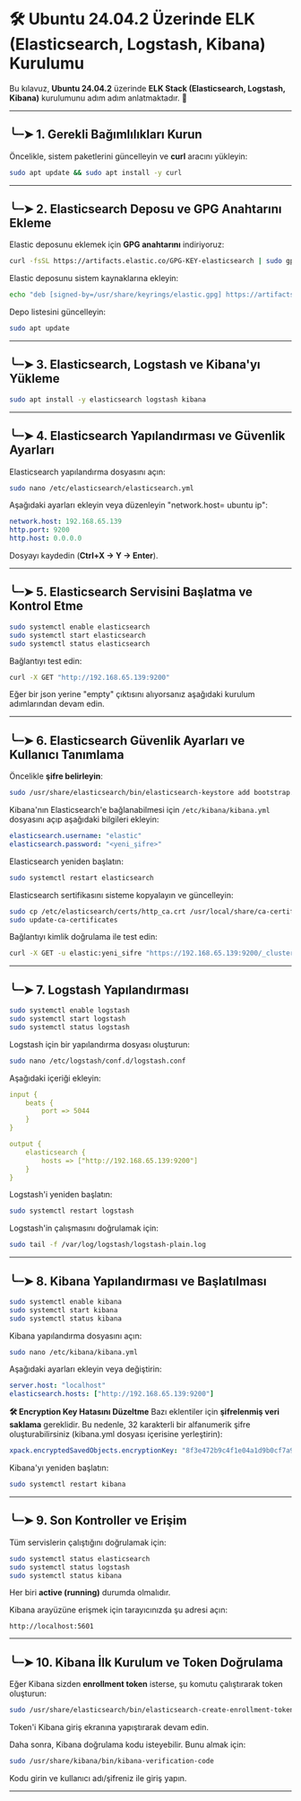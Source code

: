 # 🛠️ Ubuntu 24.04.2 Üzerinde ELK (Elasticsearch, Logstash, Kibana) Kurulumu

Bu kılavuz, **Ubuntu 24.04.2** üzerinde **ELK Stack (Elasticsearch, Logstash, Kibana)** kurulumunu adım adım anlatmaktadır. 📌

---

## ╰┈➤ 1. Gerekli Bağımlılıkları Kurun
Öncelikle, sistem paketlerini güncelleyin ve **curl** aracını yükleyin:
```bash
sudo apt update && sudo apt install -y curl
```

---

## ╰┈➤ 2. Elasticsearch Deposu ve GPG Anahtarını Ekleme
Elastic deposunu eklemek için **GPG anahtarını** indiriyoruz:
```bash
curl -fsSL https://artifacts.elastic.co/GPG-KEY-elasticsearch | sudo gpg --dearmor -o /usr/share/keyrings/elastic.gpg
```

Elastic deposunu sistem kaynaklarına ekleyin:
```bash
echo "deb [signed-by=/usr/share/keyrings/elastic.gpg] https://artifacts.elastic.co/packages/8.x/apt stable main" | sudo tee /etc/apt/sources.list.d/elastic-8.x.list
```

Depo listesini güncelleyin:
```bash
sudo apt update
```

---

## ╰┈➤ 3. Elasticsearch, Logstash ve Kibana'yı Yükleme
```bash
sudo apt install -y elasticsearch logstash kibana
```

---

## ╰┈➤ 4. Elasticsearch Yapılandırması ve Güvenlik Ayarları
Elasticsearch yapılandırma dosyasını açın:
```bash
sudo nano /etc/elasticsearch/elasticsearch.yml
```
Aşağıdaki ayarları ekleyin veya düzenleyin "network.host= ubuntu ip":
```yaml
network.host: 192.168.65.139
http.port: 9200
http.host: 0.0.0.0
```
Dosyayı kaydedin (**Ctrl+X → Y → Enter**).

---

## ╰┈➤ 5. Elasticsearch Servisini Başlatma ve Kontrol Etme
```bash
sudo systemctl enable elasticsearch
sudo systemctl start elasticsearch
sudo systemctl status elasticsearch
```
Bağlantıyı test edin:

```bash
curl -X GET "http://192.168.65.139:9200"
```
Eğer bir json yerine "empty" çıktısını alıyorsanız aşağıdaki kurulum adımlarından devam edin.

---

## ╰┈➤ 6. Elasticsearch Güvenlik Ayarları ve Kullanıcı Tanımlama
Öncelikle **şifre belirleyin**:
```bash
sudo /usr/share/elasticsearch/bin/elasticsearch-keystore add bootstrap.password
```

Kibana'nın Elasticsearch'e bağlanabilmesi için `/etc/kibana/kibana.yml` dosyasını açıp aşağıdaki bilgileri ekleyin:
```yaml
elasticsearch.username: "elastic"
elasticsearch.password: "<yeni_şifre>"
```
Elasticsearch yeniden başlatın:
```bash
sudo systemctl restart elasticsearch
```
Elasticsearch sertifikasını sisteme kopyalayın ve güncelleyin:
```bash
sudo cp /etc/elasticsearch/certs/http_ca.crt /usr/local/share/ca-certificates/
sudo update-ca-certificates
```

Bağlantıyı kimlik doğrulama ile test edin:
```bash
curl -X GET -u elastic:yeni_sifre "https://192.168.65.139:9200/_cluster/health"
```

---

## ╰┈➤ 7. Logstash Yapılandırması
```bash
sudo systemctl enable logstash
sudo systemctl start logstash
sudo systemctl status logstash
```

Logstash için bir yapılandırma dosyası oluşturun:
```bash
sudo nano /etc/logstash/conf.d/logstash.conf
```
Aşağıdaki içeriği ekleyin:
```yaml
input {
    beats {
        port => 5044
    }
}

output {
    elasticsearch {
        hosts => ["http://192.168.65.139:9200"]
    }
}
```
Logstash'i yeniden başlatın:
```bash
sudo systemctl restart logstash
```
Logstash'in çalışmasını doğrulamak için:
```bash
sudo tail -f /var/log/logstash/logstash-plain.log
```

---

## ╰┈➤ 8. Kibana Yapılandırması ve Başlatılması
```bash
sudo systemctl enable kibana
sudo systemctl start kibana
sudo systemctl status kibana
```

Kibana yapılandırma dosyasını açın:
```bash
sudo nano /etc/kibana/kibana.yml
```
Aşağıdaki ayarları ekleyin veya değiştirin:
```yaml
server.host: "localhost"
elasticsearch.hosts: ["http://192.168.65.139:9200"]
```

**🛠️ Encryption Key Hatasını Düzeltme**
Bazı eklentiler için **şifrelenmiş veri saklama** gereklidir. Bu nedenle, 32 karakterli bir alfanumerik şifre oluşturabilirsiniz (kibana.yml dosyası içerisine yerleştirin):
```yaml
xpack.encryptedSavedObjects.encryptionKey: "8f3e472b9c4f1e04a1d9b0cf7a924073"
```

Kibana'yı yeniden başlatın:
```bash
sudo systemctl restart kibana
```

---

## ╰┈➤ 9. Son Kontroller ve Erişim
Tüm servislerin çalıştığını doğrulamak için:
```bash
sudo systemctl status elasticsearch
sudo systemctl status logstash
sudo systemctl status kibana
```
Her biri **active (running)** durumda olmalıdır.

Kibana arayüzüne erişmek için tarayıcınızda şu adresi açın:
```
http://localhost:5601
```

---

## ╰┈➤ 10. Kibana İlk Kurulum ve Token Doğrulama
Eğer Kibana sizden **enrollment token** isterse, şu komutu çalıştırarak token oluşturun:
```bash
sudo /usr/share/elasticsearch/bin/elasticsearch-create-enrollment-token -s kibana
```
Token'i Kibana giriş ekranına yapıştırarak devam edin.

Daha sonra, Kibana doğrulama kodu isteyebilir. Bunu almak için:
```bash
sudo /usr/share/kibana/bin/kibana-verification-code
```
Kodu girin ve kullanıcı adı/şifreniz ile giriş yapın.

---

